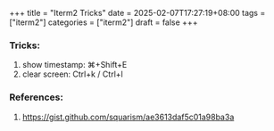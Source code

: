 +++
title = "Iterm2 Tricks"
date = 2025-02-07T17:27:19+08:00
tags = ["iterm2"]
categories = ["iterm2"]
draft = false
+++

### Tricks:

1. show timestamp: ⌘+Shift+E
1. clear screen: Ctrl+k / Ctrl+l


### References:

1. https://gist.github.com/squarism/ae3613daf5c01a98ba3a